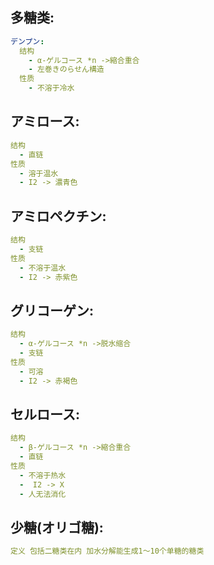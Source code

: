 ## 多糖类:

```yaml
デンプン:
  结构
    - α-ゲルコース *n ->縮合重合
    - 左巻きのらせん構造
  性质
    - 不溶于冷水

```

## アミロース:

```yaml
结构
  - 直链
性质
  - 溶于温水
  - I2 -> 濃青色

```

## アミロペクチン:

```yaml
结构
  - 支链
性质
  - 不溶于温水
  - I2 -> 赤紫色

```

## グリコーゲン:

```yaml
结构
  - α-ゲルコース *n ->脱水缩合
  - 支链
性质
  - 可溶
  - I2 -> 赤褐色
```

## セルロース:

```yaml
结构
  - β-ゲルコース *n ->縮合重合
  - 直链
性质
  - 不溶于热水
  -  I2 -> X
  - 人无法消化

```

## 少糖(オリゴ糖):

```yaml
定义 包括二糖类在内 加水分解能生成1～10个单糖的糖类
```